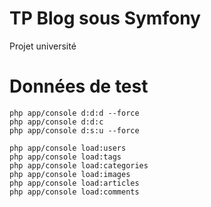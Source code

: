 # TP Blog sous Symfony
Projet université

# Données de test

``` shell
php app/console d:d:d --force
php app/console d:d:c
php app/console d:s:u --force
```


``` shell
php app/console load:users
php app/console load:tags
php app/console load:categories
php app/console load:images
php app/console load:articles
php app/console load:comments
```
